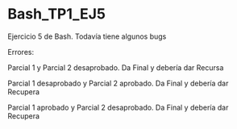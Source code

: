 # Bash_TP1_EJ5
Ejercicio 5 de Bash. Todavía tiene algunos bugs

Errores:

Parcial 1 y Parcial 2 desaprobado. Da Final y debería dar Recursa

Parcial 1 desaprobado y Parcial 2 aprobado. Da Final y debería dar Recupera

Parcial 1 aprobado y Parcial 2 desaprobado. Da Final y debería dar Recupera
